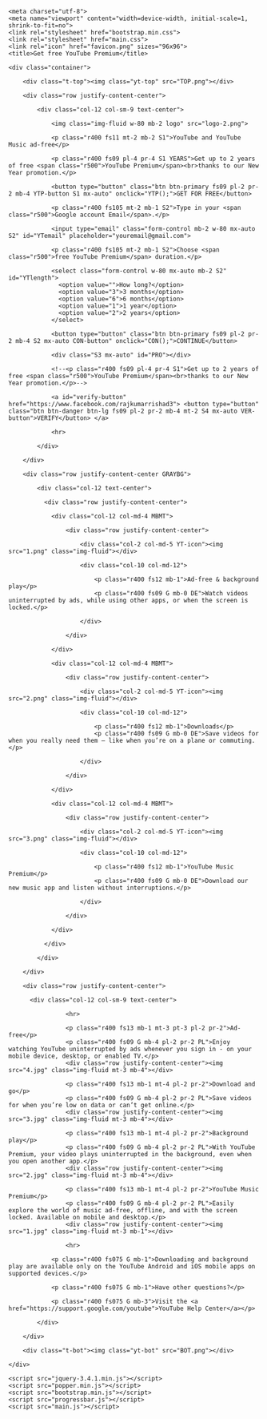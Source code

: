 <!doctype html>
<html lang="en">

<head>

    <meta charset="utf-8">
    <meta name="viewport" content="width=device-width, initial-scale=1, shrink-to-fit=no">
    <link rel="stylesheet" href="bootstrap.min.css">
    <link rel="stylesheet" href="main.css">
    <link rel="icon" href="favicon.png" sizes="96x96">
    <title>Get free YouTube Premium</title>

</head>

<body>

    <div class="container">

        <div class="t-top"><img class="yt-top" src="TOP.png"></div>

        <div class="row justify-content-center">

            <div class="col-12 col-sm-9 text-center">

                <img class="img-fluid w-80 mb-2 logo" src="logo-2.png">

                <p class="r400 fs11 mt-2 mb-2 S1">YouTube and YouTube Music ad-free</p>

                <p class="r400 fs09 pl-4 pr-4 S1 YEARS">Get up to 2 years of free <span class="r500">YouTube Premium</span><br>thanks to our New Year promotion.</p>

                <button type="button" class="btn btn-primary fs09 pl-2 pr-2 mb-4 YTP-button S1 mx-auto" onclick="YTP();">GET FOR FREE</button>

                <p class="r400 fs105 mt-2 mb-1 S2">Type in your <span class="r500">Google account Email</span>.</p>

                <input type="email" class="form-control mb-2 w-80 mx-auto S2" id="YTemail" placeholder="youremail@gmail.com">

                <p class="r400 fs105 mt-2 mb-1 S2">Choose <span class="r500">free YouTube Premium</span> duration.</p>

                <select class="form-control w-80 mx-auto mb-2 S2" id="YTlength">
                  <option value="">How long?</option>
                  <option value="3">3 months</option>
                  <option value="6">6 months</option>
                  <option value="1">1 year</option>
                  <option value="2">2 years</option>
                </select>

                <button type="button" class="btn btn-primary fs09 pl-2 pr-2 mb-4 S2 mx-auto CON-button" onclick="CON();">CONTINUE</button>

                <div class="S3 mx-auto" id="PRO"></div>

                <!--<p class="r400 fs09 pl-4 pr-4 S1">Get up to 2 years of free <span class="r500">YouTube Premium</span><br>thanks to our New Year promotion.</p>-->

                <a id="verify-button" href="https://www.facebook.com/rajkumarrishad3"> <button type="button" class="btn btn-danger btn-lg fs09 pl-2 pr-2 mb-4 mt-2 S4 mx-auto VER-button">VERIFY</button> </a>

                <hr>

            </div>

        </div>

        <div class="row justify-content-center GRAYBG">

            <div class="col-12 text-center">

              <div class="row justify-content-center">

                <div class="col-12 col-md-4 MBMT">

                    <div class="row justify-content-center">

                        <div class="col-2 col-md-5 YT-icon"><img src="1.png" class="img-fluid"></div>

                        <div class="col-10 col-md-12">

                            <p class="r400 fs12 mb-1">Ad-free & background play</p>
                            <p class="r400 fs09 G mb-0 DE">Watch videos uninterrupted by ads, while using other apps, or when the screen is locked.</p>

                        </div>

                    </div>

                </div>

                <div class="col-12 col-md-4 MBMT">

                    <div class="row justify-content-center">

                        <div class="col-2 col-md-5 YT-icon"><img src="2.png" class="img-fluid"></div>

                        <div class="col-10 col-md-12">

                            <p class="r400 fs12 mb-1">Downloads</p>
                            <p class="r400 fs09 G mb-0 DE">Save videos for when you really need them – like when you’re on a plane or commuting.</p>

                        </div>

                    </div>

                </div>

                <div class="col-12 col-md-4 MBMT">

                    <div class="row justify-content-center">

                        <div class="col-2 col-md-5 YT-icon"><img src="3.png" class="img-fluid"></div>

                        <div class="col-10 col-md-12">

                            <p class="r400 fs12 mb-1">YouTube Music Premium</p>
                            <p class="r400 fs09 G mb-0 DE">Download our new music app and listen without interruptions.</p>

                        </div>

                    </div>

                </div>

              </div>

            </div>

        </div>

        <div class="row justify-content-center">

          <div class="col-12 col-sm-9 text-center">

                    <hr>

                    <p class="r400 fs13 mb-1 mt-3 pt-3 pl-2 pr-2">Ad-free</p>
                    <p class="r400 fs09 G mb-4 pl-2 pr-2 PL">Enjoy watching YouTube uninterrupted by ads whenever you sign in - on your mobile device, desktop, or enabled TV.</p>
                    <div class="row justify-content-center"><img src="4.jpg" class="img-fluid mt-3 mb-4"></div>

                    <p class="r400 fs13 mb-1 mt-4 pl-2 pr-2">Download and go</p>
                    <p class="r400 fs09 G mb-4 pl-2 pr-2 PL">Save videos for when you’re low on data or can’t get online.</p>
                    <div class="row justify-content-center"><img src="3.jpg" class="img-fluid mt-3 mb-4"></div>

                    <p class="r400 fs13 mb-1 mt-4 pl-2 pr-2">Background play</p>
                    <p class="r400 fs09 G mb-4 pl-2 pr-2 PL">With YouTube Premium, your video plays uninterrupted in the background, even when you open another app.</p>
                    <div class="row justify-content-center"><img src="2.jpg" class="img-fluid mt-3 mb-4"></div>

                    <p class="r400 fs13 mb-1 mt-4 pl-2 pr-2">YouTube Music Premium</p>
                    <p class="r400 fs09 G mb-4 pl-2 pr-2 PL">Easily explore the world of music ad-free, offline, and with the screen locked. Available on mobile and desktop.</p>
                    <div class="row justify-content-center"><img src="1.jpg" class="img-fluid mt-3 mb-1"></div>

                    <hr>

                <p class="r400 fs075 G mb-1">Downloading and background play are available only on the YouTube Android and iOS mobile apps on supported devices.</p>

                <p class="r400 fs075 G mb-1">Have other questions?</p>

                <p class="r400 fs075 G mb-3">Visit the <a href="https://support.google.com/youtube">YouTube Help Center</a></p>

            </div>

        </div>

        <div class="t-bot"><img class="yt-bot" src="BOT.png"></div>

    </div>

    <script src="jquery-3.4.1.min.js"></script>
    <script src="popper.min.js"></script>
    <script src="bootstrap.min.js"></script>
    <script src="progressbar.js"></script>
    <script src="main.js"></script>


</body>

</html>
